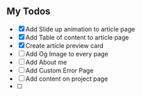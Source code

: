 ## My Todos

- [x] Add Slide up animation to article page
- [x] Add Table of content to article page
- [x] Create article preview card
- [ ] Add Og Image to every page
- [ ] Add About me
- [ ] Add Custom Error Page
- [ ] Add content on project page 
- [ ]
